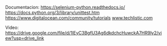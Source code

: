 Documentacion:
    https://selenium-python.readthedocs.io/
    https://docs.python.org/3/library/unittest.htm
    https://www.digitalocean.com/community/tutorials
    www.techlistic.com
    
Video:
    https://drive.google.com/file/d/1lEyC3BgfU3Ag6dkdchcHuwckA7HR9ly2/view?usp=drive_link
    
